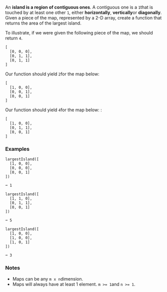 An **island is a region of contiguous ones**. A contiguous one is a `1`that is touched by at least one other `1`, either **horizontally**, **vertically**or **diagonally**. Given a piece of the map, represented by a 2-D array, create a function that returns the area of the largest island.

To illustrate, if we were given the following piece of the map, we should return `4`.

    [
      [0, 0, 0],
      [0, 1, 1],
      [0, 1, 1]
    ]

Our function should yield `2`for the map below:

    [
      [1, 0, 0],
      [0, 0, 1],
      [0, 0, 1]
    ]

Our function should yield `4`for the map below: :

    [
      [1, 0, 0],
      [0, 1, 1],
      [0, 0, 1]
    ]


### Examples ###
    largestIsland([
      [1, 0, 0],
      [0, 0, 0],
      [0, 0, 1]
    ])

    ➞ 1

    largestIsland([
      [1, 1, 0],
      [0, 1, 1],
      [0, 0, 1]
    ])

    ➞ 5

    largestIsland([
      [1, 0, 0],
      [1, 0, 0],
      [1, 0, 1]
    ])

    ➞ 3


### Notes ###
*   Maps can be any `m x n`dimension.
*   Maps will always have at least 1 element. `m >= 1`and `n >= 1`.